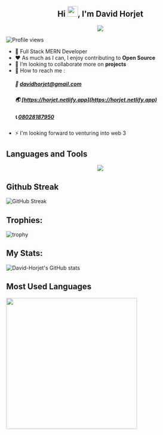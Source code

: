 <h2 align="center">Hi <img src="https://media.giphy.com/media/hvRJCLFzcasrR4ia7z/giphy.gif" width="28">, I'm David Horjet</h2>

<p align="center">
  <a href="https://github.com/DenverCoder1/readme-typing-svg"><img src="https://readme-typing-svg.herokuapp.com?lines=Front+End+Developer;Back+End+Developer;Open%20Source&center=true&width=640&height=55"></a>
</p> 

![Profile views](https://gpvc.arturio.dev/David-Horjet)  

- 🚧 Full Stack MERN Developer
- ❤️ As much as I can, I enjoy contributing to **Open Source**
- 👯 I’m looking to collaborate more on **projects**
- 💬 How to reach me :
    ##### 📧 [davidhorjet@gmail.com](mailto:davidhorjet@gmail.com)  
    ##### 🌏 [https://horjet.netlify.app](https://horjet.netlify.app)
    ##### 📞 [08028187950](tel:+2348028187950)
- ⚡ I'm looking forward to venturing into web 3

## Languages and Tools
<p align="center">
  <a href="https://skillicons.dev">
    <img src="https://skillicons.dev/icons?i=react,redux,ts,unity,mongodb,git,css,blender,arduino,c,express,firebase,figma,git,github,heroku,js,postman,cs,docker,aws,cpp," />
  </a>
</p>


## Github Streak
![GitHub Streak](https://github-readme-streak-stats.herokuapp.com?user=David-Horjet&theme=cobalt&date_format=j%20M%5B%20Y%5D&background=000000&border=7536B2&stroke=9243DD&ring=89502D&fire=FF9554&currStreakNum=D280FF&sideNums=BC52FF&currStreakLabel=64EAE2&sideLabels=48A8A2&dates=A42EE5)
## Trophies:
![trophy](https://github-profile-trophy.vercel.app/?username=David-Horjet&theme=onedark)
## My Stats:
![David-Horjet's GitHub stats](https://github-readme-stats.vercel.app/api?username=David-Horjet&theme=tokyonight&show_icons=true)
## Most Used Languages
 <img width="350" src="https://github-readme-stats.vercel.app/api/top-langs/?username=David-Horjet&layout=compact&title_color=00ff00&text_color=00ff00&langs_count=7&bg_color=000"/>
<!---
David-Horjet/David-Horjet is a ✨ special ✨ repository because its `README.md` (this file) appears on your GitHub profile.
You can click the Preview link to take a look at your changes.
--->
